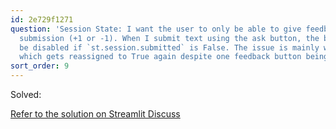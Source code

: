 ```yaml
---
id: 2e729f1271
question: 'Session State: I want the user to only be able to give feedback once per
  submission (+1 or -1). When I submit text using the ask button, the buttons should
  be disabled if `st.session.submitted` is False. The issue is mainly with `st.session.submitted`,
  which gets reassigned to True again despite one feedback button being pressed.'
sort_order: 9
---
```


Solved:

[Refer to the solution on Streamlit Discuss](https://discuss.streamlit.io/t/streamlit-session-attributes-reassigned-somewhere/76059/2?u=mohammed2)